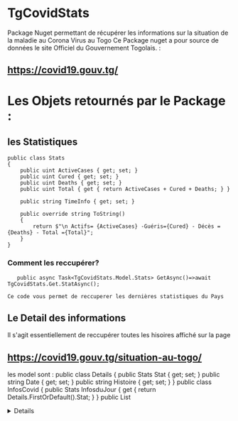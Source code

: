 # TgCovidStats
Package Nuget permettant de récupérer les informations sur la situation de la maladie au Corona Virus au Togo
Ce Package nuget a pour source de données le site Officiel du Gouvernement Togolais. : 
## https://covid19.gouv.tg/ 


# Les Objets retournés par le Package : 
## les Statistiques 
    public class Stats
    {
        public uint ActiveCases { get; set; }
        public uint Cured { get; set; }
        public uint Deaths { get; set; }
        public uint Total { get { return ActiveCases + Cured + Deaths; } }

        public string TimeInfo { get; set; }

        public override string ToString()
        {
            return $"\n Actifs= {ActiveCases} -Guéris={Cured} - Décès ={Deaths} - Total ={Total}";
        }
    }
    
### Comment les reccupérer?

       public async Task<TgCovidStats.Model.Stats> GetAsync()=>await TgCovidStats.Get.StatAsync();
       
    Ce code vous permet de reccuperer les dernières statistiques du Pays
    
 ## Le Detail des informations 
 Il s'agit essentiellement de reccupérer toutes les hisoires affiché sur la page 
 ## https://covid19.gouv.tg/situation-au-togo/
 les model sont : 
   public class Details
    {
        public Stats Stat { get; set; }
        public string Date { get; set; }
        public string Histoire { get; set; }
    }
   public class InfosCovid
    {
        public Stats InfosduJour { get { return Details.FirstOrDefault().Stat; } }
        public List<Details> Details { get; set; }
        public InfosCovid(List<Details> infos)
        {
            Details = infos;
        }
    }  
    
 ### Comment les reccupérer?
       public async Task<TgCovidStats.Model.InfosCovid> GetDetailsAsync()=>await TgCovidStats.Get.DetailsAsync();



